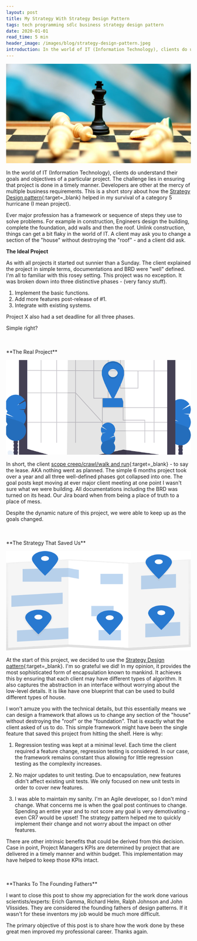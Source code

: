 ```yaml
---
layout: post
title: My Strategy With Strategy Design Pattern
tags: tech programming sdlc business strategy design pattern
date: 2020-01-01
read_time: 5 min
header_image: /images/blog/strategy-design-pattern.jpeg
introduction: In the world of IT (Information Technology), clients do understand their goals and objectives of a particular project. The challenge lies in ensuring that project is done in a timely manner. Developers are other at the mercy of multiple business requirements. This is a short story about how the Strategy Design pattern helped in my survival of a category 5 hurricane (I mean project).
---
```


!["Design Pattern"](/images/blog/the-master-program.jpg "Strategy Design Pattern")
<small></small>

In the world of IT (Information Technology), clients do understand their goals and objectives of a particular project. The challenge lies in ensuring that project is done in a timely manner. Developers are other at the mercy of multiple business requirements. This is a short story about how the [Strategy Design pattern](https://sourcemaking.com/design_patterns/strategy){:target=_blank} helped in my survival of a category 5 hurricane (I mean project).

Ever major profession has a framework or sequence of steps they use to solve problems. For example in construction, Engineers design the building, complete the foundation, add walls and then the roof. Unlink construction, things can get a bit flaky in the world of IT. A client may ask you to change a section of the "house" without destroying the "roof" - and a client did ask.

**The Ideal Project**

As with all projects it started out sunnier than a Sunday. The client explained the project in simple terms, documentations and BRD were "well" defined. I'm all to familiar with this rosey setting. This project was no exception. It was broken down into three distinctive phases - (very fancy stuff).

1. Implement the basic functions.
2. Add more features post-release of #1.
3. Integrate with existing systems. 

Project X also had a set deadline for all three phases.

Simple right?

<br/>
<br/>
**The Real Project**

!["Original Destination"](/images/blog/original-destination.png "Original Goals")

In short, the client [scope creep/crawl/walk and run](https://www.wrike.com/project-management-guide/faq/what-is-scope-creep-in-project-management/){:target=_blank} - to say the lease. AKA nothing went as planned. The simple 6 months project took over a year and all three well-defined phases got collapsed into one. The goal posts kept moving at ever major client meeting at one point I wasn't sure what we were building. All documentations including the BRD was turned on its head. Our Jira board when from being a place of truth to a place of mess. 

Despite the dynamic nature of this project, we were able to keep up as the goals changed.

<br/>
<br/>
**The Strategy That Saved Us**

!["Original Destination"](/images/blog/multiple-destinations.png "Original Goals")


At the start of this project, we decided to use the [Strategy Design pattern](https://sourcemaking.com/design_patterns/strategy){:target=_blank}. I'm so grateful we did! In my opinion, it provides the most sophisticated form of encapsulation known to mankind. It achieves this by ensuring that each client may have different types of algorithm. It also captures the abstraction in an interface without worrying about the low-level details. It is like have one blueprint that can be used to build different types of house.

I won't amuze you with the technical details, but this essentially means we can design a framework that allows us to change any section of the "house" without destroying the "roof" or the "foundation". That is exactly what the client asked of us to do. This simple framework might have been the single feature that saved this project from hitting the shelf. Here is why:

1. Regression testing was kept at a minimal level. Each time the client required a feature change, regression testing is considered. In our case, the framework remains constant thus allowing for little regression testing as the complexity increases.

2. No major updates to unit testing. Due to encapsulation, new features didn't affect existing unit tests. We only focused on new unit tests in order to cover new features.

3. I was able to maintain my sanity. I'm an Agile developer, so I don't mind change. What concerns me is when the goal post continues to change. Spending an entire year and to not score any goal is very demotivating - even CR7 would be upset! The strategy pattern helped me to quickly implement their change and not worry about the impact on other features.

There are other intrinsic benefits that could be derived from this decision. Case in point, Project Managers KPIs are determined by project that are delivered in a timely manner and within budget. This implementation may have helped to keep those KPIs intact.

<br/>
<br/>
**Thanks To The Founding Fathers**

I want to close this post to show my appreciation for the work done various scientists/experts: Erich Gamma, Richard Helm, Ralph Johnson and John Vlissides. They are considered the founding fathers of design patterns. If it wasn't for these inventors my job would be much more difficult. 

The primary objective of this post is to share how the work done by these great men improved my professional career. Thanks again.



